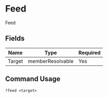 # Feed

Feed

## Fields

| Name | Type | Required |
|------|------|----------|
| Target | memberResolvable | Yes |

## Command Usage
```
?feed <target>
```